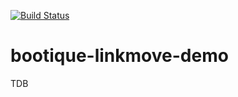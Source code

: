 [![Build Status](https://travis-ci.org/bootique-examples/bootique-linkmove-demo.svg)](https://travis-ci.org/bootique-examples/bootique-linkmove-demo)

# bootique-linkmove-demo

TDB